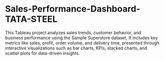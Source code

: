 # Sales-Performance-Dashboard-TATA-STEEL
This Tableau project analyzes sales trends, customer behavior, and business performance using the Sample Superstore dataset. It includes key metrics like sales, profit, order volume, and delivery time, presented through interactive visualizations such as bar charts, KPIs, stacked charts, and scatter plots for data-driven insights.
